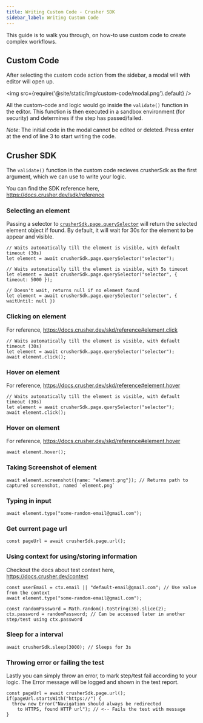 ```yaml
---
title: Writing Custom Code - Crusher SDK
sidebar_label: Writing Custom Code
---
```


This guide is to walk you through, on how-to use custom code
to create complex workflows.

## Custom Code

After selecting the custom code action from the sidebar, a modal will with editor
will open up.

<img src={require('@site/static/img/custom-code/modal.png').default} />

All the custom-code and logic would go inside the `validate()` function in the editor.
This function is then executed in a sandbox environment (for security) and determines
if the step has passed/failed.

_Note_: The initial code in the modal cannot be edited or deleted. Press enter at the
end of line 3 to start writing the code.

## Crusher SDK

The `validate()` function in the custom code recieves crusherSdk as the first argument, which
we can use to write your logic.

You can find the SDK reference here, https://docs.crusher.dev/sdk/reference

### Selecting an element

Passing a selector to [`crusherSdk.page.querySelector`](https://docs.crusher.dev/sdk/reference#page.querySelector) will return the selected element
object if found. By default, it will wait for 30s for the element to be appear and visible.

```
// Waits automatically till the element is visible, with default timeout (30s)
let element = await crusherSdk.page.querySelector("selector");

// Waits automatically till the element is visible, with 5s timeout
let element = await crusherSdk.page.querySelector("selector", { timeout: 5000 });

// Doesn't wait, returns null if no element found
let element = await crusherSdk.page.querySelector("selector", { waitUntil: null })
```

### Clicking on element

For reference, https://docs.crusher.dev/skd/reference#element.click

```
// Waits automatically till the element is visible, with default timeout (30s)
let element = await crusherSdk.page.querySelector("selector");
await element.click();
```

### Hover on element

For reference, https://docs.crusher.dev/skd/reference#element.hover

```
// Waits automatically till the element is visible, with default timeout (30s)
let element = await crusherSdk.page.querySelector("selector");
await element.click();
```

### Hover on element

For reference, https://docs.crusher.dev/skd/reference#element.hover

```
await element.hover();
```

### Taking Screenshot of element

```
await element.screenshot({name: "element.png"}); // Returns path to captured screenshot, named `element.png`
```

### Typing in input

```
await element.type("some-random-email@gmail.com");
```

### Get current page url

```
const pageUrl = await crusherSdk.page.url();
```

### Using context for using/storing information

Checkout the docs about test context here, https://docs.crusher.dev/context

```
const userEmail = ctx.email || "default-email@gmail.com"; // Use value from the context
await element.type("some-random-email@gmail.com");

const randomPassword = Math.random().toString(36).slice(2);
ctx.password = randomPassword; // Can be accessed later in another step/test using ctx.password
```

### Sleep for a interval

```
await crusherSdk.sleep(3000); // Sleeps for 3s
```

### Throwing error or failing the test

Lastly you can simply throw an error, to mark step/test fail according to your logic.
The Error message will be logged and shown in the test report.

```
const pageUrl = await crusherSdk.page.url();
if(pageUrl.startsWith("https://") {
  throw new Error("Navigation should always be redirected
    to HTTPS, found HTTP url"); // <-- Fails the test with message
}
```
